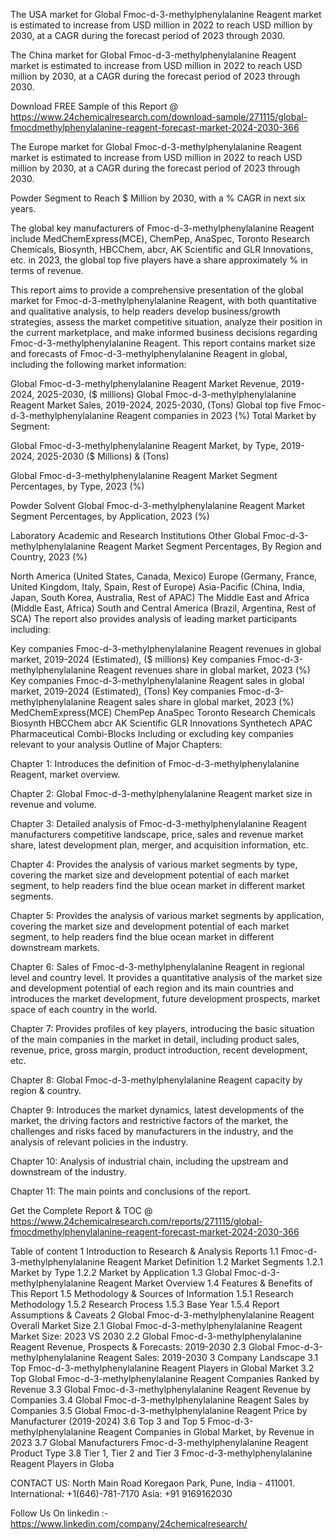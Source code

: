 The USA market for Global Fmoc-d-3-methylphenylalanine Reagent market is estimated to increase from USD million in 2022 to reach USD million by 2030, at a CAGR during the forecast period of 2023 through 2030.

The China market for Global Fmoc-d-3-methylphenylalanine Reagent market is estimated to increase from USD million in 2022 to reach USD million by 2030, at a CAGR during the forecast period of 2023 through 2030.

Download FREE Sample of this Report @ https://www.24chemicalresearch.com/download-sample/271115/global-fmocdmethylphenylalanine-reagent-forecast-market-2024-2030-366

The Europe market for Global Fmoc-d-3-methylphenylalanine Reagent market is estimated to increase from USD million in 2022 to reach USD million by 2030, at a CAGR during the forecast period of 2023 through 2030.

Powder Segment to Reach $ Million by 2030, with a % CAGR in next six years.

The global key manufacturers of Fmoc-d-3-methylphenylalanine Reagent include MedChemExpress(MCE), ChemPep, AnaSpec, Toronto Research Chemicals, Biosynth, HBCChem, abcr, AK Scientific and GLR Innovations, etc. in 2023, the global top five players have a share approximately % in terms of revenue.

This report aims to provide a comprehensive presentation of the global market for Fmoc-d-3-methylphenylalanine Reagent, with both quantitative and qualitative analysis, to help readers develop business/growth strategies, assess the market competitive situation, analyze their position in the current marketplace, and make informed business decisions regarding Fmoc-d-3-methylphenylalanine Reagent. This report contains market size and forecasts of Fmoc-d-3-methylphenylalanine Reagent in global, including the following market information:

Global Fmoc-d-3-methylphenylalanine Reagent Market Revenue, 2019-2024, 2025-2030, ($ millions)
Global Fmoc-d-3-methylphenylalanine Reagent Market Sales, 2019-2024, 2025-2030, (Tons)
Global top five Fmoc-d-3-methylphenylalanine Reagent companies in 2023 (%)
Total Market by Segment:

Global Fmoc-d-3-methylphenylalanine Reagent Market, by Type, 2019-2024, 2025-2030 ($ Millions) & (Tons)

Global Fmoc-d-3-methylphenylalanine Reagent Market Segment Percentages, by Type, 2023 (%)

Powder
Solvent
Global Fmoc-d-3-methylphenylalanine Reagent Market Segment Percentages, by Application, 2023 (%)

Laboratory
Academic and Research Institutions
Other
Global Fmoc-d-3-methylphenylalanine Reagent Market Segment Percentages, By Region and Country, 2023 (%)

North America (United States, Canada, Mexico)
Europe (Germany, France, United Kingdom, Italy, Spain, Rest of Europe)
Asia-Pacific (China, India, Japan, South Korea, Australia, Rest of APAC)
The Middle East and Africa (Middle East, Africa)
South and Central America (Brazil, Argentina, Rest of SCA)
The report also provides analysis of leading market participants including:

Key companies Fmoc-d-3-methylphenylalanine Reagent revenues in global market, 2019-2024 (Estimated), ($ millions)
Key companies Fmoc-d-3-methylphenylalanine Reagent revenues share in global market, 2023 (%)
Key companies Fmoc-d-3-methylphenylalanine Reagent sales in global market, 2019-2024 (Estimated), (Tons)
Key companies Fmoc-d-3-methylphenylalanine Reagent sales share in global market, 2023 (%)
MedChemExpress(MCE)
ChemPep
AnaSpec
Toronto Research Chemicals
Biosynth
HBCChem
abcr
AK Scientific
GLR Innovations
Synthetech
APAC Pharmaceutical
Combi-Blocks
Including or excluding key companies relevant to your analysis
Outline of Major Chapters:

Chapter 1: Introduces the definition of Fmoc-d-3-methylphenylalanine Reagent, market overview.

Chapter 2: Global Fmoc-d-3-methylphenylalanine Reagent market size in revenue and volume.

Chapter 3: Detailed analysis of Fmoc-d-3-methylphenylalanine Reagent manufacturers competitive landscape, price, sales and revenue market share, latest development plan, merger, and acquisition information, etc.

Chapter 4: Provides the analysis of various market segments by type, covering the market size and development potential of each market segment, to help readers find the blue ocean market in different market segments.

Chapter 5: Provides the analysis of various market segments by application, covering the market size and development potential of each market segment, to help readers find the blue ocean market in different downstream markets.

Chapter 6: Sales of Fmoc-d-3-methylphenylalanine Reagent in regional level and country level. It provides a quantitative analysis of the market size and development potential of each region and its main countries and introduces the market development, future development prospects, market space of each country in the world.

Chapter 7: Provides profiles of key players, introducing the basic situation of the main companies in the market in detail, including product sales, revenue, price, gross margin, product introduction, recent development, etc.

Chapter 8: Global Fmoc-d-3-methylphenylalanine Reagent capacity by region & country.

Chapter 9: Introduces the market dynamics, latest developments of the market, the driving factors and restrictive factors of the market, the challenges and risks faced by manufacturers in the industry, and the analysis of relevant policies in the industry.

Chapter 10: Analysis of industrial chain, including the upstream and downstream of the industry.

Chapter 11: The main points and conclusions of the report.

Get the Complete Report & TOC @ https://www.24chemicalresearch.com/reports/271115/global-fmocdmethylphenylalanine-reagent-forecast-market-2024-2030-366

Table of content
1 Introduction to Research & Analysis Reports
1.1 Fmoc-d-3-methylphenylalanine Reagent Market Definition
1.2 Market Segments
1.2.1 Market by Type
1.2.2 Market by Application
1.3 Global Fmoc-d-3-methylphenylalanine Reagent Market Overview
1.4 Features & Benefits of This Report
1.5 Methodology & Sources of Information
1.5.1 Research Methodology
1.5.2 Research Process
1.5.3 Base Year
1.5.4 Report Assumptions & Caveats
2 Global Fmoc-d-3-methylphenylalanine Reagent Overall Market Size
2.1 Global Fmoc-d-3-methylphenylalanine Reagent Market Size: 2023 VS 2030
2.2 Global Fmoc-d-3-methylphenylalanine Reagent Revenue, Prospects & Forecasts: 2019-2030
2.3 Global Fmoc-d-3-methylphenylalanine Reagent Sales: 2019-2030
3 Company Landscape
3.1 Top Fmoc-d-3-methylphenylalanine Reagent Players in Global Market
3.2 Top Global Fmoc-d-3-methylphenylalanine Reagent Companies Ranked by Revenue
3.3 Global Fmoc-d-3-methylphenylalanine Reagent Revenue by Companies
3.4 Global Fmoc-d-3-methylphenylalanine Reagent Sales by Companies
3.5 Global Fmoc-d-3-methylphenylalanine Reagent Price by Manufacturer (2019-2024)
3.6 Top 3 and Top 5 Fmoc-d-3-methylphenylalanine Reagent Companies in Global Market, by Revenue in 2023
3.7 Global Manufacturers Fmoc-d-3-methylphenylalanine Reagent Product Type
3.8 Tier 1, Tier 2 and Tier 3 Fmoc-d-3-methylphenylalanine Reagent Players in Globa

CONTACT US:
North Main Road Koregaon Park, Pune, India - 411001.
International: +1(646)-781-7170
Asia: +91 9169162030

Follow Us On linkedin :- https://www.linkedin.com/company/24chemicalresearch/
